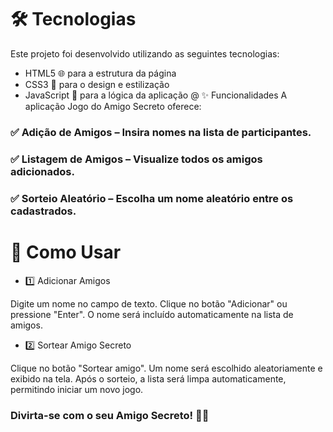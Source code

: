 # 🛠 Tecnologias
Este projeto foi desenvolvido utilizando as seguintes tecnologias:

* HTML5 🌐 para a estrutura da página
* CSS3 🎨 para o design e estilização
* JavaScript 📜 para a lógica da aplicação
@ ✨ Funcionalidades
A aplicação Jogo do Amigo Secreto oferece:

### ✅ Adição de Amigos – Insira nomes na lista de participantes.
### ✅ Listagem de Amigos – Visualize todos os amigos adicionados.
### ✅ Sorteio Aleatório – Escolha um nome aleatório entre os cadastrados.

# 🚀 Como Usar
* 1️⃣ Adicionar Amigos

Digite um nome no campo de texto.
Clique no botão "Adicionar" ou pressione "Enter".
O nome será incluído automaticamente na lista de amigos.
* 2️⃣ Sortear Amigo Secreto

Clique no botão "Sortear amigo".
Um nome será escolhido aleatoriamente e exibido na tela.
Após o sorteio, a lista será limpa automaticamente, permitindo iniciar um novo jogo.
### Divirta-se com o seu Amigo Secreto! 🎁🎉

